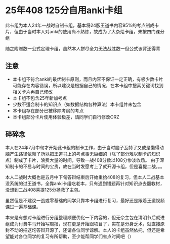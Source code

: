 # 25年408 125分自用anki卡组

此卡组为本人24年一战时自制卡组，基本将24版王道书内容95%的考点制成卡片，但由于当时本人对anki的使用尚不熟练，故成为了大杂烩卡组，未按四门课分组

随之附赠数一公式定理卡组，虽然本人拼尽全力无法战胜数一但公式该背还得背


## 注意

- 本卡组不符合anki的最优制卡原则，而且内容不保证一定正确，有极少数卡片可能存在内容错误，所以建议是根据自己的情况，在本卡组中搜索关键词找到相关卡片再自己修改
- 本卡组不包含25年新加考点
- 少数不适合制卡的知识点（如数据结构各种算法）本卡组并未包含
- 本卡组存在部分已被移除考纲的考点
- 本卡组部分卡片使用体验极差，请同学们自行修改ORZ


## 碎碎念

本人在24年7月中旬才开始此卡组的制卡工作，由于当时脑子瓦特了又或是懒得动脑产生路径依赖了所以把王道书上的考点事无巨细的（除了部分难以制卡的知识点）制成了卡片，浪费大量的时间，导致一战408分数以108分惨淡收场。
由于深知制卡的不易与时间的宝贵，故在当时发愿考上了就开源卡组，但是喜提二战。。。

本人二战时大概也是五月中下旬答辩结束后开始重拾408的复习，但本人二战基本没系统的过王道书，全靠anki卡组吃老本，只有遇到错题再针对知识点去翻教材，没想到二战408喜提125分拯救了主包。

虽然但是不建议一战或零基础的同学只靠本卡组进行复习，最好还是跟着王道视频课过一遍基础课。

本来是有想对卡组进行分组整理顺便优化一下内容的，但无奈主包在清明节后就进组成为付费牛马开始写周报，现在更是开始跟项目了，实在是分身乏术，就直接原封不动的把这坨答辩开源了，还请各位同学谅解。本人的卡组虽然依托，但还是希望能对各位同学的复习有所帮助，至少能帮同学们省点时间吧（）
